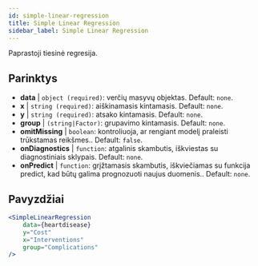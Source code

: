 ```yaml
---
id: simple-linear-regression
title: Simple Linear Regression
sidebar_label: Simple Linear Regression
---
```


Paprastoji tiesinė regresija.

## Parinktys

* __data__ | `object (required)`: verčių masyvų objektas. Default: `none`.
* __x__ | `string (required)`: aiškinamasis kintamasis. Default: `none`.
* __y__ | `string (required)`: atsako kintamasis. Default: `none`.
* __group__ | `(string|Factor)`: grupavimo kintamasis. Default: `none`.
* __omitMissing__ | `boolean`: kontroliuoja, ar rengiant modelį praleisti trūkstamas reikšmes.. Default: `false`.
* __onDiagnostics__ | `function`: atgalinis skambutis, iškviestas su diagnostiniais sklypais. Default: `none`.
* __onPredict__ | `function`: grįžtamasis skambutis, iškviečiamas su funkcija predict, kad būtų galima prognozuoti naujus duomenis.. Default: `none`.


## Pavyzdžiai

```jsx live
<SimpleLinearRegression 
    data={heartdisease} 
    y="Cost"
    x="Interventions"
    group="Complications"
/>
```

